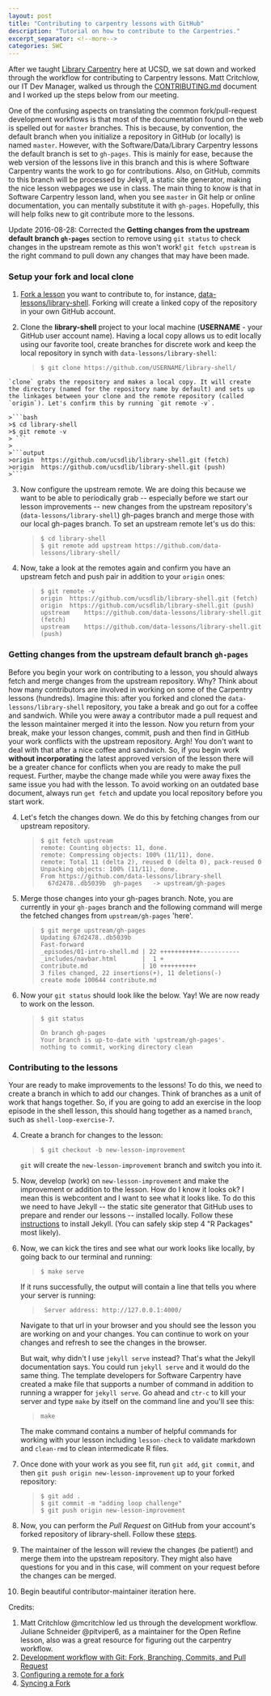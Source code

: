 ```yaml
---
layout: post
title: "Contributing to carpentry lessons with GitHub"
description: "Tutorial on how to contribute to the Carpentries."
excerpt_separator: <!--more-->
categories: SWC
---
```

After we taught [Library Carpentry](https://ucsdlib.github.io/2016-07-18-UCSD/) here at UCSD, we sat down and worked through the workflow for contributing to Carpentry lessons. Matt Critchlow, our IT Dev Manager, walked us through the [CONTRIBUTING.md](https://github.com/data-lessons/library-shell/blob/gh-pages/CONTRIBUTING.md) document and I worked up the steps below from our meeting.

One of the confusing aspects on translating the common fork/pull-request development workflows is that most of the documentation found on the web is spelled out for `master` branches. This is because, by convention, the default branch when you initialize a repository in GitHub (or locally) is named `master`. However, with the Software/Data/Library Carpentry lessons the default branch is set to `gh-pages`. This is mainly for ease, because the web version of the lessons live in this branch and this is where Software Carpentry wants the work to go for contributions. Also, on GitHub, commits to this branch will be processed by Jekyll, a static site generator, making the nice lesson webpages we use in class. The main thing to know is that in Software Carpentry lesson land, when you see `master` in Git help or online documentation, you can mentally substitute it with `gh-pages`. Hopefully, this will help folks new to git contribute more to the lessons.

Update 2016-08-28: Corrected the **Getting changes from the upstream default branch `gh-pages`** section to remove using `git status` to check changes in the upstream remote as this won't work! `git fetch upstream` is the right command to pull down any changes that may have been made.

### Setup your fork and local clone

1. [Fork a lesson](http://help.github.com/fork-a-repo/) you want to contribute to, for instance, [data-lessons/library-shell](https://github.com/data-lessons/library-shell/). Forking will create a linked copy of the repository in your own GitHub account.

2. Clone the **library-shell** project to your local machine (**USERNAME** - your GitHub user account name). Having a local copy allows us to edit locally using our favorite tool, create branches for discrete work and keep the local repository in synch with `data-lessons/library-shell`:

    >```
    >$ git clone https://github.com/USERNAME/library-shell/
    >```
<!--more-->
    `clone` grabs the repository and makes a local copy. It will create the directory (named for the repository name by default) and sets up the linkages between your clone and the remote repository (called `origin`). Let's confirm this by running `git remote -v`.

    >```bash
    >$ cd library-shell
    >$ git remote -v
    > ```
    >
    >```output
    >origin  https://github.com/ucsdlib/library-shell.git (fetch)
    >origin  https://github.com/ucsdlib/library-shell.git (push)
    >```

3. Now configure the upstream remote. We are doing this because we want to be able to periodically grab -- especially before we start our lesson improvements --  new changes from the upstream repository's (`data-lessons/library-shell`) gh-pages branch and merge those with our local gh-pages branch. To set an upstream remote let's us do this:

    >```
    >$ cd library-shell
    >$ git remote add upstream https://github.com/data-lessons/library-shell/
    >```

4. Now, take a look at the remotes again and confirm you have an upstream fetch and push pair in addition to your `origin` ones:

    >```
    >$ git remote -v
    >origin  https://github.com/ucsdlib/library-shell.git (fetch)
    >origin  https://github.com/ucsdlib/library-shell.git (push)
    >upstream    https://github.com/data-lessons/library-shell.git (fetch)
    >upstream    https://github.com/data-lessons/library-shell.git (push)
    >```

### Getting changes from the upstream default branch `gh-pages`

 Before you begin your work on contributing to a lesson, you should always fetch and merge changes from the upstream repository. Why? Think about how many contributors are involved in working on some of the Carpentry lessons (hundreds). Imagine this: after you forked and cloned the `data-lessons/library-shell` repository, you take a break and go out for a coffee and sandwich. While you were away a contributor made a pull request and the lesson maintainer merged it into the lesson. Now you return from your break, make your lesson changes, commit, push and then find in GitHub your work conflicts with the upstream repository. Argh! You don't want to deal with that after a nice coffee and sandwich. So, if you begin work **without incorporating** the latest approved version of the lesson there will be a greater chance for conflicts when you are ready to make the pull request. Further, maybe the change made while you were away fixes the same issue you had with the lesson. To avoid working on an outdated base document, always run `get fetch` and update you local repository before you start work.

4.  Let's fetch the changes down. We do this by fetching changes from our upstream repository.

    >```
    >$ git fetch upstream
    >remote: Counting objects: 11, done.
    >remote: Compressing objects: 100% (11/11), done.
    >remote: Total 11 (delta 2), reused 0 (delta 0), pack-reused 0
    >Unpacking objects: 100% (11/11), done.
    >From https://github.com/data-lessons/library-shell
    >   67d2478..db5039b  gh-pages   -> upstream/gh-pages
    >```

5. Merge those changes into your gh-pages branch. Note, you are currently in your `gh-pages` branch and the following command will merge the fetched changes from `upstream/gh-pages` 'here'.

    >```
    >$ git merge upstream/gh-pages
    >Updating 67d2478..db5039b
    >Fast-forward
    > _episodes/01-intro-shell.md | 22 +++++++++++-----------
    > _includes/navbar.html       |  1 +
    > contribute.md               | 10 ++++++++++
    > 3 files changed, 22 insertions(+), 11 deletions(-)
    > create mode 100644 contribute.md
    >```

6. Now your `git status` should look like the below. Yay! We are now ready to work on the lesson.

    >```
    >$ git status
    >
    >On branch gh-pages
    >Your branch is up-to-date with 'upstream/gh-pages'.
    >nothing to commit, working directory clean
    >```

### Contributing to the lessons

Your are ready to make improvements to the lessons! To do this, we need to create a branch in which to add our changes. Think of branches as a unit of work that hangs together. So, if you are going to add an exercise in the loop episode in the shell lesson, this should hang together as a named `branch`, such as `shell-loop-exercise-7`.

4. Create a branch for changes to the lesson:

    >```
    >$ git checkout -b new-lesson-improvement
    >```

   `git` will create the `new-lesson-improvement` branch and switch you into it.

5. Now, develop (work) on `new-lesson-improvement` and make the improvement or addition to the lesson. How do I know it looks ok? I mean this is webcontent and I want to see what it looks like. To do this we need to have Jekyll -- the static site generator that GitHub uses to prepare and render our lessons -- installed locally. Follow these [instructions](https://swcarpentry.github.io/lesson-example/setup/#optional-jekyll-setup-for-lesson-development) to install Jekyll. (You can safely skip step 4 "R Packages" most likely).

6. Now, we can kick the tires and see what our work looks like locally, by going back to our terminal and running:

    >```
    >$ make serve
    >```

    If it runs successfully, the output will contain a line that tells you where your server is running:

    >```
    >  Server address: http://127.0.0.1:4000/
    > ```

    Navigate to that url in your browser and you should see the lesson you are working on and your changes.  You can continue to work on your changes and refresh to see the changes in the browser.

    But wait, why didn't I use `jekyll serve` instead?  That's what the Jekyll documentation says. You could run `jekyll serve` and it would do the same thing.  The template developers for Software Carpentry have created a make file that supports a number of command in addition to running a wrapper for `jekyll serve`. Go ahead and `ctr-c` to kill your server and type `make` by itself on the command line and you'll see this:

    >```
    > make
    > ```

   The make command contains a number of helpful commands for working with your lesson including `lesson-check` to validate markdown and `clean-rmd` to clean intermedicate R files.

6. Once done with your work as you see fit, run `git add`, `git commit`, and then `git push origin new-lesson-improvement` up to your forked repository:

    >```
    >$ git add .
    >$ git commit -m "adding loop challenge"
    >$ git push origin new-lesson-improvement
    >```

7. Now, you can perform the *Pull Request* on GitHub from your account's forked repository of library-shell. Follow these [steps](https://help.github.com/articles/creating-a-pull-request/).
8. The maintainer of the lesson will review the changes (be patient!) and merge them into the upstream repository. They might also have questions for you and in this case, will comment on your request before the changes can be merged.
9. Begin beautiful contributor-maintainer iteration here.

Credits:

1. Matt Critchlow @mcritchlow led us through the development workflow. Juliane Schneider @pitviper6, as a maintainer for the Open Refine lesson, also was a great resource for figuring out the carpentry workflow.
1. [Development workflow with Git: Fork, Branching, Commits, and Pull Request](https://github.com/sevntu-checkstyle/sevntu.checkstyle/wiki/Development-workflow-with-Git:-Fork,-Branching,-Commits,-and-Pull-Request)
2. [Configuring a remote for a fork](https://help.github.com/articles/configuring-a-remote-for-a-fork/)
3. [Syncing a Fork](https://help.github.com/articles/syncing-a-fork/)
